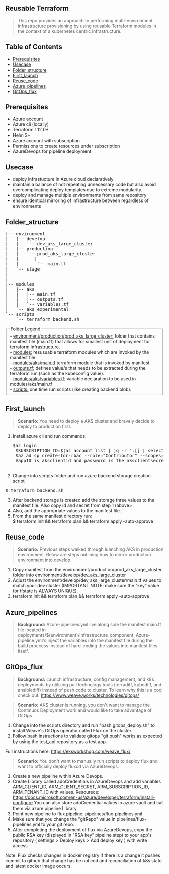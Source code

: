 ## Reusable Terraform

> This repo provides an approach to performing multi-environment infrastructure provisioning by  using reusable Terraform modules in the context of a kubernetes centric infrastructure. 

## Table of Contents

- [Prerequisites](#prerequisites)
- [Usecase](#usecase)
- [Folder_structure](#folder_structure)
- [First_launch](#first_launch)
- [Reuse_code](#reuse_code)
- [Azure_pipelines](#azure_pipelines)
- [GitOps_flux](#gitops_flux)

## Prerequisites
>
- Azure account 
- Azure cli (locally)
- Terraform 1.12.0+
- Helm 3+
- Azure account with subscription
- Permissions to create resources under subscription
- AzureDevops for pipeline deployment

## Usecase

>
- deploy infrastucture in Azure cloud declaratively
- maintain a balance of not repeating unnecessary code but also avoid overcomplicating deploy templates due to extreme modularity.
- deploy and manage multiple environments from same repository
- ensure identical mirroring of infrastructure between regardless of environments


## Folder_structure  

<pre>
|-- environment
|   |-- develop
|   |   `-- dev_aks_large_cluster
|   |-- production
|   |   `-- prod_aks_large_cluster
|   |      |
|   |       `-- main.tf
|   `-- stage
|   
|   
|-- modules
|   |-- aks
|   |   |-- main.tf
|   |   |-- outputs.tf
|   |   `-- variables.tf
|   `-- aks_experimental
`-- scripts
    `-- terraform_backend.sh
</pre>


<fieldset>
    <legend>Folder Legend</legend>
		- <u> environment/production/prod_aks_large_cluster:</u> folder that contains manifest file (main.tf) that allows for smallest unit of deployment for terraform infrastructure. <br>
		- <u>modules:</u> resusuable terraform modules which are invoked by the manifest file <br>
		- <u>modules/aks/main.tf</u> terraform module that is invoked by manifest <br>
		- <u>outputs.tf:</u> defines value/s that needs to be extracted during the terraform run (such as the kubeconfig value). <br>
		- <u>modules/aks/variables.tf:</u> variable declaration to be used in modules/aks/main.tf <br>
		- <u>scripts:</u> one time run scripts (like creating backend blob).
</fieldset>



## First_launch

><b>Scenario</b>: You need to deploy a AKS cluster and bravely decide to deploy to production first.

1. Install azure cli and run commands:
	<pre>$az login 
	$SUBSCRIPTION_ID=$(az account list | jq -r '.[] | select (.isDefault == true).id')
	$az ad sp create-for-rbac --role="Contributor" --scopes="/subscriptions/$SUBSCRIPTION_ID" | jq
	#appID is aksclientid and password is the aksclientsecret 
	</pre>
2. Change into scripts folder and run azure backend storage creation script <br>
<pre>$ terraform_backend.sh <resource_group_name> <storage_acct_name> <blob_container_name> </pre>

3. After backend storage is created add the storage three values to the manifest file. Also copy id and secret from step 1 (above> 
4. Also, add the appropriate values to the manifest file. 
5. From the same manifest directory run: <br>
$ terraform init && terraform plan && terraform apply -auto-approve 



## Reuse_code 
><b>Scenario:</b> Previous steps walked through luanching AKS in production environment. Below are steps outlining how to mirror production environment into develop. 

1. Copy manifest from the environment/production/prod_aks_large_cluster folder into environment/develop/dev_aks_large_cluster 
2. Adjust the environment/develop/dev_aks_large_cluster/main.tf values to match your dev cluster (IMPORTANT NOTE: make sure the "key" value for tfstate is ALWAYS UNIQUE). 
3. terraform init && terraform plan && terraform apply -auto-approve

## Azure_pipelines  
><b>Background:</b> Azure-pipelines.yml live along side the manifest main.tf file located in deployments/$(environment)/infrastructure_component. Azure-pipeline.yml's inject the variables into the manifest file during the build proccess instead of hard-coding the values into manifest files itself. 

## GitOps_flux

><b>Background:</b> Launch infrastructure, config management, and k8s deployments by utilizing pull technology tools (terradiff, kubediff, and ansiblediff) instead of push code to cluster. To learn why this is a cool check out: <url> https://www.weave.works/technologies/gitops/ </url><br>

><b>Scenario:</b> AKS cluster is running, you don't want to manage the Continuos Deployment work and would like to take advantage of GitOps. 

1. Change into the scripts directory and run "bash gitops_deploy.sh" to install Weave's GitOps operator called Flux on the cluster. 
2. Follow bash instructions to validate gitops "git push" works as expected by using the test_api repository as a test app. 

Full instructions here: https://eksworkshop.com/weave_flux/

><b>Scenario:</b> You don't want to manually run scripts to deploy flux and want to officially deploy fluxcd via AzureDevops.

1. Create a new pipeline within Azure Devops.
2. Create Library called adoCredentials in AzureDevops and add variables ARM_CLIENT_ID, ARM_CLIENT_SECRET, ARM_SUBSCRIPTION_ID, ARM_TENANT_ID with values. Resourece: https://docs.microsoft.com/en-us/azure/developer/terraform/install-configure You can also store adoCredential values in azure vault and call them via azure pipeline Library.
3. Point new pipeline to flux pipeline: pipelines/flux-pipelines.yml
4. Make sure that you change the "gitRepo" value in pipelines/flux-pipelines.yml to your git repo.
5. After completing the deployment of flux via AzureDevops, copy the public RSA key (displayed in "RSA key" pipeline step) to your app's repository ( settings > Deploy keys > Add deploy key ) with write access.

Note: Flux checks changes in docker registry if there is a change it pushes commit to github that change has be noticed and reconciliation of k8s state and latest docker image occurs. 
